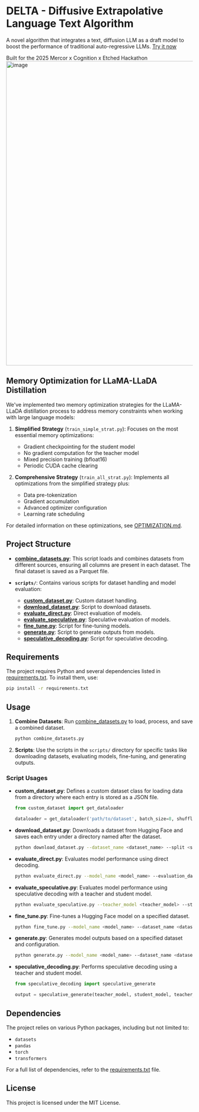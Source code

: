# DELTA - Diffusive Extrapolative Language Text Algorithm

A novel algorithm that integrates a text, diffusion LLM as a draft model to boost the performance of traditional auto-regressive LLMs. [Try it now](https://deltafrontend.vercel.app/)

Built for the 2025 Mercor x Cognition x Etched Hackathon
<img width="819" alt="image" src="https://github.com/user-attachments/assets/824ccf96-6974-42d6-b6cd-e8a1c36e0722" />

## Memory Optimization for LLaMA-LLaDA Distillation

We've implemented two memory optimization strategies for the LLaMA-LLaDA distillation process to address memory constraints when working with large language models:

1. **Simplified Strategy** (`train_simple_strat.py`): Focuses on the most essential memory optimizations:
   - Gradient checkpointing for the student model
   - No gradient computation for the teacher model
   - Mixed precision training (bfloat16)
   - Periodic CUDA cache clearing

2. **Comprehensive Strategy** (`train_all_strat.py`): Implements all optimizations from the simplified strategy plus:
   - Data pre-tokenization
   - Gradient accumulation
   - Advanced optimizer configuration
   - Learning rate scheduling

For detailed information on these optimizations, see [OPTIMIZATION.md](OPTIMIZATION.md).
  
## Project Structure

- **[combine_datasets.py](cci:7://file:///home/savnkk/infra_gpu_hack/combine_datasets.py:0:0-0:0)**: This script loads and combines datasets from different sources, ensuring all columns are present in each dataset. The final dataset is saved as a Parquet file.
  
- **`scripts/`**: Contains various scripts for dataset handling and model evaluation:
  - **[custom_dataset.py](cci:7://file:///home/savnkk/infra_gpu_hack/scripts/custom_dataset.py:0:0-0:0)**: Custom dataset handling.
  - **[download_dataset.py](cci:7://file:///home/savnkk/infra_gpu_hack/scripts/download_dataset.py:0:0-0:0)**: Script to download datasets.
  - **[evaluate_direct.py](cci:7://file:///home/savnkk/infra_gpu_hack/scripts/evaluate_direct.py:0:0-0:0)**: Direct evaluation of models.
  - **[evaluate_speculative.py](cci:7://file:///home/savnkk/infra_gpu_hack/scripts/evaluate_speculative.py:0:0-0:0)**: Speculative evaluation of models.
  - **[fine_tune.py](cci:7://file:///home/savnkk/infra_gpu_hack/scripts/fine_tune.py:0:0-0:0)**: Script for fine-tuning models.
  - **[generate.py](cci:7://file:///home/savnkk/infra_gpu_hack/scripts/generate.py:0:0-0:0)**: Script to generate outputs from models.
  - **[speculative_decoding.py](cci:7://file:///home/savnkk/infra_gpu_hack/scripts/speculative_decoding.py:0:0-0:0)**: Script for speculative decoding.

## Requirements

The project requires Python and several dependencies listed in [requirements.txt](cci:7://file:///home/savnkk/infra_gpu_hack/requirements.txt:0:0-0:0). To install them, use:

```bash
pip install -r requirements.txt
```

## Usage

1. **Combine Datasets**: Run [combine_datasets.py](cci:7://file:///home/savnkk/infra_gpu_hack/combine_datasets.py:0:0-0:0) to load, process, and save a combined dataset.
   ```bash
   python combine_datasets.py
   ```

2. **Scripts**: Use the scripts in the `scripts/` directory for specific tasks like downloading datasets, evaluating models, fine-tuning, and generating outputs.

### Script Usages

- **custom_dataset.py**: Defines a custom dataset class for loading data from a directory where each entry is stored as a JSON file.
  ```python
  from custom_dataset import get_dataloader

  dataloader = get_dataloader('path/to/dataset', batch_size=8, shuffle=True)
  ```

- **download_dataset.py**: Downloads a dataset from Hugging Face and saves each entry under a directory named after the dataset.
  ```bash
  python download_dataset.py --dataset_name <dataset_name> --split <split> --save_dir <save_directory>
  ```

- **evaluate_direct.py**: Evaluates model performance using direct decoding.
  ```bash
  python evaluate_direct.py --model_name <model_name> --evaluation_dataset <evaluation_dataset> --max_length <max_length>
  ```

- **evaluate_speculative.py**: Evaluates model performance using speculative decoding with a teacher and student model.
  ```bash
  python evaluate_speculative.py --teacher_model <teacher_model> --student_model <student_model> --evaluation_dataset <evaluation_dataset> --max_length <max_length> --speculative_steps <speculative_steps>
  ```

- **fine_tune.py**: Fine-tunes a Hugging Face model on a specified dataset.
  ```bash
  python fine_tune.py --model_name <model_name> --dataset_name <dataset_name> --fine_tuned_model_name <fine_tuned_model_name> --batch_size <batch_size> --learning_rate <learning_rate> --num_train_epochs <num_train_epochs> --max_length <max_length> --checkpoint <checkpoint>
  ```

- **generate.py**: Generates model outputs based on a specified dataset and configuration.
  ```bash
  python generate.py --model_name <model_name> --dataset_name <dataset_name> --batch_size <batch_size> --config <config> --max_length <max_length>
  ```

- **speculative_decoding.py**: Performs speculative decoding using a teacher and student model.
  ```python
  from speculative_decoding import speculative_generate

  output = speculative_generate(teacher_model, student_model, teacher_tokenizer, student_tokenizer, input_text, max_length=50, speculative_steps=3)
  ```

## Dependencies

The project relies on various Python packages, including but not limited to:
- `datasets`
- `pandas`
- `torch`
- `transformers`

For a full list of dependencies, refer to the [requirements.txt](cci:7://file:///home/savnkk/infra_gpu_hack/requirements.txt:0:0-0:0) file.

## License

This project is licensed under the MIT License.
